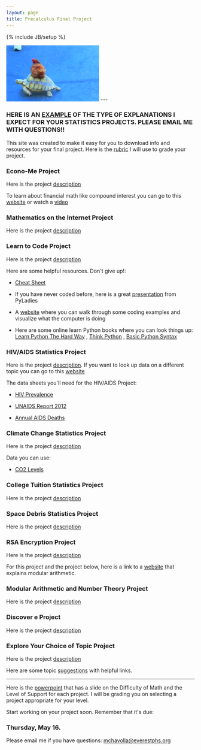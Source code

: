 ```yaml
---
layout: page
title: Precalculus Final Project
---
```

{% include JB/setup %}

<img src="turtle_chicken.gif" />
---

### HERE IS AN [EXAMPLE](GDPExample.xlsx) OF THE TYPE OF EXPLANATIONS I EXPECT FOR YOUR STATISTICS PROJECTS. PLEASE EMAIL ME WITH QUESTIONS!!


This site was created to make it easy for you to download info and resources for your final project. Here is the [rubric](PreCalc%20Final%20Project%20Rubric%20-%20Final%20Version.doc) I will use to grade your project.

### Econo-Me Project

Here is the project [description](Econo%20Me%20Finance%20Project.docx)

To learn about financial math like compound interest you can go to this [website](http://www.mathsisfun.com/money/compound-interest.html) or watch a [video](http://www.khanacademy.org/science/core-finance/interest-tutorial)

### Mathematics on the Internet Project

Here is the project [description](Reddit%20and%20Google%20Final%20Project.docx)

### Learn to Code Project

Here is the project [description](Learn%20to%20Code%20in%20Python.docx)

Here are some helpful resources. Don't give up!:

- [Cheat Sheet](python%20CheatSheet.pdf)

- If you have never coded before, here is a great [presentation](IntrotoPython_Slides.pdf) from PyLadies

- A [website](http://www.pythontutor.com/visualize.html) where you can walk through some coding examples and visualize what the computer is doing

- Here are some online learn Python books where you can look things up: [Learn Python The Hard Way](http://learnpythonthehardway.org/book/) , [Think Python](http://greenteapress.com/thinkpython/html/) , [Basic Python Syntax](http://www.tutorialspoint.com/python/python_basic_syntax.htm)
 
### HIV/AIDS Statistics Project

Here is the project [description](Statistics%20Project%20HIVAIDS.docx). If you want to look up data on a different topic you can go to this [website](http://www.gapminder.org/data/)

The data sheets you'll need for the HIV/AIDS Project:

- [HIV Prevalence](HIV%20Prevalence.xlsx)

- [UNAIDS Report 2012](20121120_UNAIDS_Global_Report_2012_with_annexes_en.pdf)

- [Annual AIDS Deaths](Annual%20AIDS%20Deaths.xlsx)

### Climate Change Statistics Project

Here is the project [description](Climate%20Change%20Final%20Project.docx)

Data you can use:

- [CO2 Levels](co2levels.xls)

### College Tuition Statistics Project

Here is the project [description](College%20Tuition%20Project.docx)

### Space Debris Statistics Project

Here is the project [description](Space%20Debris.docx)


### RSA Encryption Project

Here is the project [description](Encryption%20Project.docx)

For this project and the project below, here is a link to a [website](http://nrich.maths.org/4350) that explains modular arithmetic.

### Modular Arithmetic and Number Theory Project

Here is the project [description](Modular%20arithmetic%20and%20Number%20Theory.docx)

### Discover e Project

Here is the project [description](Discovering%20e%20Final%20Project.pdf)

### Explore Your Choice of Topic Project

Here is the project [description](Explore%20Topics%20Overview.docx)

Here are some topic [suggestions](Exploring%20Topics%20Suggestions.docx) with helpful links.

----------------------------------------

Here is the [powerpoint](FinalProjectOverview%20MC.pptx) that has a slide on the Difficulty of Math and the Level of Support for each project. I will be grading you on selecting a project appropriate for your level.

Start working on your project soon. Remember that it's due:
### Thursday, May 16.

Please email me if you have questions: mchavolla@everestphs.org


